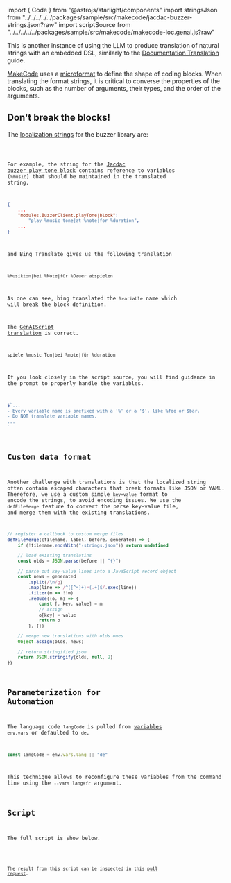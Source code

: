 import { Code } from "@astrojs/starlight/components"
import stringsJson from "../../../../../packages/sample/src/makecode/jacdac-buzzer-strings.json?raw"
import scriptSource from "../../../../../packages/sample/src/makecode/makecode-loc.genai.js?raw"

This is another instance of using the LLM to produce translation of natural strings with an embedded DSL, similarly to the [Documentation Translation](/genaiscript/case-studies/documentation-translations) guide.

[MakeCode](https://makecode.com) uses a [microformat](https://makecode.com/defining-blocks) to define the shape of coding blocks.
When translating the format strings, it is critical to converse the properties of the blocks, such as the number of arguments, 
their types, and the order of the arguments.

## Don't break the blocks!

The [localization strings](https://github.com/microsoft/pxt-jacdac/blob/45d3489c0b96ed0f74c9bbea53fb0714ae9f7fcc/buzzer/_locales/jacdac-buzzer-strings.json#L1) for the buzzer library are:

<Code title="jacdac-buzzer-strings.json" code={stringsJson} wrap={true} lang="json" />

For example, the string for the [Jacdac buzzer play tone block](https://github.com/microsoft/pxt-jacdac/blob/45d3489c0b96ed0f74c9bbea53fb0714ae9f7fcc/buzzer/_locales/jacdac-buzzer-strings.json#L5-L6) 
contains reference to variables (`%music`) that should be maintained in the translated string.

```json
{
    ...
    "modules.BuzzerClient.playTone|block": 
        "play %music tone|at %note|for %duration",
    ...
}
```

and Bing Translate gives us the following translation

```txt title="Bing Translator"
%Musikton|bei %Note|für %Dauer abspielen
```

As one can see, bing translated the `%variable` name which will break the block definition.

The [GenAIScript translation](https://github.com/microsoft/pxt-jacdac/blob/45d3489c0b96ed0f74c9bbea53fb0714ae9f7fcc/buzzer/_locales/de/jacdac-buzzer-strings.json#L5) is correct.

```txt title="GenAIScript"
spiele %music Ton|bei %note|für %duration
```
If you look closely in the script source, you will find guidance in the prompt to properly
handle the variables.

```js title="block-translator.genai.mjs"
$`...
- Every variable name is prefixed with a '%' or a '$', like %foo or $bar.
- Do NOT translate variable names.
...
`
```

## Custom data format

Another challenge with translations is that the localized string often 
contain escaped characters that break formats like JSON or YAML. 
Therefore, we use a custom simple `key=value` format
to encode the strings, to avoid encoding issues. 
We use the `defFileMerge` feature to convert the parse key-value file, and merge them with the existing translations.


```js title="block-translator.genai.mjs"
// register a callback to custom merge files
defFileMerge((filename, label, before, generated) => {
    if (!filename.endsWith("-strings.json")) return undefined

    // load existing translatins
    const olds = JSON.parse(before || "{}")

    // parse out key-value lines into a JavaScript record object
    const news = generated
        .split(/\n/g)
        .map(line => /^([^=]+)=(.+)$/.exec(line))
        .filter(m => !!m)
        .reduce((o, m) => {
            const [, key, value] = m
            // assign
            o[key] = value
            return o
        }, {})

    // merge new translations with olds ones
    Object.assign(olds, news)

    // return stringified json
    return JSON.stringify(olds, null, 2)
})
```

## Parameterization for Automation

The language code `langCode` is pulled from [variables](/genaiscript/reference/scripts/variables) `env.vars` or defaulted to `de`.

```js
const langCode = env.vars.lang || "de"
```

This technique allows to reconfigure these variables from the command line
using the `--vars lang=fr` argument.

## Script

The full script is show below.

<Code code={scriptSource} title="block-translator.genai.mjs" wrap={true} lang="js" />

The result from this script can be inspected 
in this [pull request](https://github.com/microsoft/pxt-jacdac/pull/108).